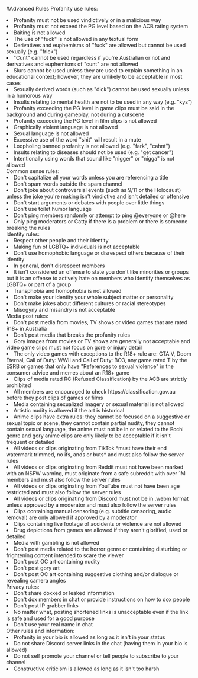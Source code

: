 #Advanced Rules
Profanity use rules:
<li>Profanity must not be used vindictively or in a malicious way</li>
<li>Profanity must not exceed the PG level based on the ACB rating system</li>
<li>Baiting is not allowed</li>
<li>The use of "fuck" is not allowed in any textual form</li>
<li>Derivatives and euphemisms of "fuck" are allowed but cannot be used sexually (e.g. "frick")</li>
<li>"Cunt" cannot be used regardless if you're Australian or not and derivatives and euphemisms of "cunt" are not allowed</li>
<li>Slurs cannot be used unless they are used to explain something in an educational context; however, they are unlikely to be acceptable in most cases</li>
<li>Sexually derived words (such as "dick") cannot be used sexually unless in a humorous way</li>
<li>Insults relating to mental health are not to be used in any way (e.g. "kys")</li>
<li>Profanity exceeding the PG level in game clips must be said in the background and during gameplay, not during a cutscene</li>
<li>Profanity exceeding the PG level in film clips is not allowed</li>
<li>Graphically violent language is not allowed</li>
<li>Sexual language is not allowed</li>
<li>Excessive use of the word "shit" will result in a mute</li>
<li>Loopholing banned profanity is not allowed (e.g. "fark", "cahnt")</li>
<li>Insults relating to diseases should not be used (e.g. "get cancer")</li>
<li>Intentionally using words that sound like "nigger" or "nigga" is not allowed</li>
Common sense rules:
<li>Don't capitalize all your words unless you are referencing a title</li>
<li>Don't spam words outside the spam channel</li>
<li>Don't joke about controversial events (such as 9/11 or the Holocaust) unless the joke you're making isn't vindictive and isn't detailed or offensive</li>
<li>Don't start arguments or debates with people over little things</li>
<li>Don't use toilet humor language</li>
<li>Don't ping members randomly or attempt to ping @everyone or @here</li>
<li>Only ping moderators or Catty if there is a problem or there is someone breaking the rules</li>
Identity rules:
<li>Respect other people and their identity</li>
<li>Making fun of LGBTQ+ individuals is not acceptable</li>
<li>Don't use homophobic language or disrespect others because of their identity</li>
<li>In general, don't disrespect members</li>
<li>It isn't considered an offense to state you don't like minorities or groups but it is an offense to actively hate on members who
identify themselves as LGBTQ+ or part of a group</li>
<li>Transphobia and homophobia is not allowed</li>
<li>Don't make your identity your whole subject matter or personality</li>
<li>Don't make jokes about different cultures or racial stereotypes</li>
<li>Misogyny and misandry is not acceptable</li>
Media post rules:
<li>Don't post media from movies, TV shows or video games that are rated R18+ in Australia</li>
<li>Don't post media that breaks the profanity rules</li>
<li>Gory images from movies or TV shows are generally not acceptable and video game clips must not focus on gore or injury detail</li>
<li>The only video games with exceptions to the R18+ rule are: GTA V, Doom Eternal, Call of Duty: WWII and Call of Duty: BO3, any game rated T by the ESRB or games that only have "References to sexual violence" in the consumer advice and memes about an R18+ game</li>
<li>Clips of media rated RC (Refused Classification) by the ACB are strictly prohibited</li>
<li>All members are encouraged to check https://classification.gov.au before they post clips of games or films</li>
<li>Media containing sexualized imagery or sexual material is not allowed</li>
<li>Artistic nudity is allowed if the art is historical</li>
<li>Anime clips have extra rules: they cannot be focused on a suggestive or sexual topic or scene, they cannot contain partial nudity, they cannot contain sexual language, the anime must not be in or related to the Ecchi genre and gory anime clips are only likely to be acceptable if it isn't frequent or detailed</li>
<li>All videos or clips originating from TikTok *must have their end watermark trimmed, no ifs, ands or buts* and must also follow the server rules</li>
<li>All videos or clips originating from Reddit must not have been marked with an NSFW warning, must originate from a safe subreddit with over 1M members and must also follow the server rules</li>
<li>All videos or clips originating from YouTube must not have been age restricted and must also follow the server rules</li>
<li>All videos or clips originating from Discord must not be in .webm format unless approved by a moderator and must also follow the server rules</li>
<li>Clips containing manual censoring (e.g. subtitle censoring, audio removal) are only allowed if approved by a moderator</li>
<li>Clips containing live footage of accidents or violence are not allowed</li>
<li>Drug depictions from games are allowed if they aren't glorified, used or detailed</li>
<li>Media with gambling is not allowed</li>
<li>Don't post media related to the horror genre or containing disturbing or frightening content intended to scare the viewer</li>
<li>Don't post OC art containing nudity</li>
<li>Don't post gory art</li>
<li>Don't post OC art containing suggestive clothing and/or dialogue or revealing camera angles</li>
Privacy rules:
<li>Don't share doxxed or leaked information</li>
<li>Don't dox members in chat or provide instructions on how to dox people</li>
<li>Don't post IP grabber links</li>
<li>No matter what, posting shortened links is unacceptable even if the link is safe and used for a good purpose</li>
<li>Don't use your real name in chat</li>
Other rules and information:
<li>Profanity in your bio is allowed as long as it isn't in your status</li>
<li>Do not share Discord server links in the chat (having them in your bio is allowed)</li>
<li>Do not self promote your channel or tell people to subscribe to your channel</li>
<li>Constructive criticism is allowed as long as it isn't too harsh</li>

